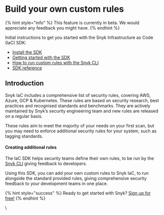 # Build your own custom rules

{% hint style="info" %}
This feature is currently in beta. We would appreciate any feedback you might have.
{% endhint %}

Initial instructions to get you started with the Snyk Infrastructure as Code (IaC) SDK:

* [Install the SDK](install-the-sdk.md)
* [Getting started with the SDK](getting-started-with-the-sdk/)
* [How to run custom rules with the Snyk CLI](how-to-run-custom-rules-with-the-snyk-cli.md)
* [SDK reference](sdk-reference.md)

## Introduction

Snyk IaC includes a comprehensive list of security rules, covering AWS, Azure, GCP & Kubernetes. These rules are based on security research, best practices and recognised standards and benchmarks. They are actively maintained by Snyk’s security engineering team and new rules are released on a regular basis. 

These rules aim to meet the majority of your needs on your first scan, but you may need to enforce additional security rules for your system, such as tagging standards. 

#### Creating additional rules

The IaC SDK helps security teams define their own rules, to be run by the [Snyk CLI](../snyk-cli-for-infrastructure-as-code/) giving feedback to developers.

Using this SDK, you can add your own custom rules to Snyk IaC, to run alongside the standard provided rules, giving comprehensive security feedback to your development teams in one place. 

{% hint style="success" %}
Ready to get started with Snyk? [Sign up for free!](https://snyk.io/login?cta=sign-up\&loc=footer\&page=support_docs_page)​
{% endhint %}



\
